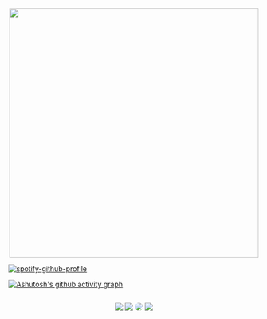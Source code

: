 <div align="center">
<img src="https://github.com/NyedsonLorran/Nyedsonlorran/assets/105567534/333f9cd9-8761-4e5f-bcb6-56090434738f" width="500px" />
</div>

[![spotify-github-profile](https://spotify-github-profile.kittinanx.com/api/view?uid=6n7cn18l2trc0t63r60lh39f0&cover_image=false&theme=default&show_offline=false&background_color=121212&interchange=false)](https://spotify-github-profile.kittinanx.com/api/view?uid=6n7cn18l2trc0t63r60lh39f0&redirect=true)

[![Ashutosh's github activity graph](https://github-readme-activity-graph.vercel.app/graph?username=nyedsonlorran&bg_color=0d1117&color=ffffffff&line=ffffff&point=00ff4c&area=true&theme=react-dark&hide_border=true)](https://github.com/ashutosh00710/github-readme-activity-graph)

## 

<div align="center"> 
<a href="https://instagram.com/nyedsonlorran" target="_blank"><img src="https://img.shields.io/badge/-Instagram-%DF0174?style=for-the-badge&logo=instagram&logoColor=white"></a>
<a href = "mailto:nyedsonlorranoficial@gmail.com"> <img src="https://img.shields.io/badge/-Gmail-%DF0174?style=for-the-badge&logo=gmail&logoColor=white" target="_blank" ></a>
<a href="https://www.linkedin.com/in/nyedsonlorran/" target="_blank"><img src="https://img.shields.io/badge/-LinkedIn-%DF0174?style=for-the-badge&logo=linkedin&logoColor=white" style="border-radius: 30px" target="_blank"></a> 
 <a href = "https://open.spotify.com/user/6n7cn18l2trc0t63r60lh39f0"> <img src="https://img.shields.io/badge/Spotify-%DF0174?&style=for-the-badge&logo=spotify&logoColor=white" target="_blank" ></a>
</div>


